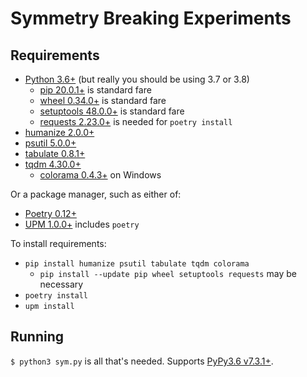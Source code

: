 # Symmetry Breaking Experiments

## Requirements

- [Python 3.6+](https://www.python.org) (but really you should be using 3.7 or 3.8)
  - [pip 20.0.1+](https://pypi.org/project/pip/) is standard fare
  - [wheel 0.34.0+](https://pypi.org/project/wheel/) is standard fare
  - [setuptools 48.0.0+](https://pypi.org/project/setuptools/) is standard fare
  - [requests 2.23.0+](https://pypi.org/project/requests/) is needed for `poetry install`
- [humanize 2.0.0+](https://pypi.org/project/humanize/)
- [psutil 5.0.0+](https://pypi.org/project/psutil/)
- [tabulate 0.8.1+](https://pypi.org/project/tabulate/)
- [tqdm 4.30.0+](https://pypi.org/project/tqdm/)
  - [colorama 0.4.3+](https://pypi.org/project/colorama/) on Windows

Or a package manager, such as either of:
- [Poetry 0.12+](https://github.com/python-poetry/poetry)
- [UPM 1.0.0+](https://github.com/replit/upm) includes `poetry`

To install requirements:
- `pip install humanize psutil tabulate tqdm colorama`
  - `pip install --update pip wheel setuptools requests` may be necessary
- `poetry install`
- `upm install`

## Running

`$ python3 sym.py` is all that's needed. Supports [PyPy3.6 v7.3.1+](https://www.pypy.org/).
